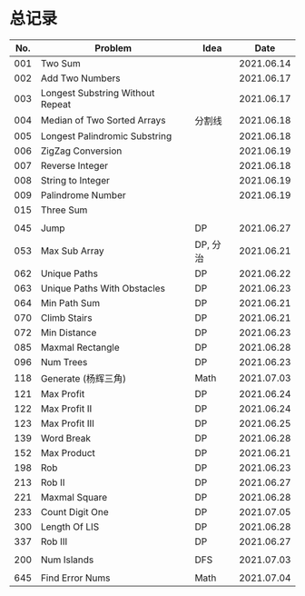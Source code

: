 # 总记录

| No.  | Problem                          | Idea     | Date       |
| ---- | -------------------------------- | -------- | ---------- |
| 001  | Two Sum                          |          | 2021.06.14 |
| 002  | Add Two Numbers                  |          | 2021.06.17 |
| 003  | Longest Substring Without Repeat |          | 2021.06.17 |
| 004  | Median of Two Sorted Arrays      | 分割线   | 2021.06.18 |
| 005  | Longest Palindromic Substring    |          | 2021.06.18 |
| 006  | ZigZag Conversion                |          | 2021.06.19 |
| 007  | Reverse Integer                  |          | 2021.06.18 |
| 008  | String to Integer                |          | 2021.06.19 |
| 009  | Palindrome Number                |          | 2021.06.19 |
| 015  | Three Sum                        |          |            |
|      |                                  |          |            |
| 045  | Jump                             | DP       | 2021.06.27 |
| 053  | Max Sub Array                    | DP, 分治 | 2021.06.21 |
| 062  | Unique Paths                     | DP       | 2021.06.22 |
| 063  | Unique Paths With Obstacles      | DP       | 2021.06.23 |
| 064  | Min Path Sum                     | DP       | 2021.06.21 |
| 070  | Climb Stairs                     | DP       | 2021.06.21 |
| 072  | Min Distance                     | DP       | 2021.06.23 |
| 085  | Maxmal Rectangle                 | DP       | 2021.06.28 |
| 096  | Num Trees                        | DP       | 2021.06.23 |
| 118  | Generate (杨辉三角)              | Math     | 2021.07.03 |
| 121  | Max Profit                       | DP       | 2021.06.24 |
| 122  | Max Profit II                    | DP       | 2021.06.24 |
| 123  | Max Profit III                   | DP       | 2021.06.25 |
| 139  | Word Break                       | DP       | 2021.06.28 |
| 152  | Max Product                      | DP       | 2021.06.21 |
| 198  | Rob                              | DP       | 2021.06.23 |
| 213  | Rob II                           | DP       | 2021.06.27 |
| 221  | Maxmal Square                    | DP       | 2021.06.28 |
| 233  | Count Digit One                  | DP       | 2021.07.05 |
| 300  | Length Of LIS                    | DP       | 2021.06.28 |
| 337  | Rob III                          | DP       | 2021.06.27 |
|      |                                  |          |            |
| 200  | Num Islands                      | DFS      | 2021.07.03 |
|      |                                  |          |            |
| 645  | Find Error Nums                  | Math     | 2021.07.04 |



